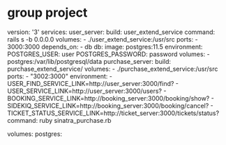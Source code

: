 # group project

version: '3'
services:
  user_server:
    build: user_extend_service
    command: rails s -b 0.0.0.0
    volumes:
      - ./user_extend_service:/usr/src
    ports:
      - 3000:3000
    depends_on:
      - db
  db:
    image: postgres:11.5
    environment:
      POSTGRES_USER: user
      POSTGRES_PASSWORD: password
    volumes:
      - postgres:/var/lib/postgresql/data
  purchase_server:
    build: purchase_extend_service/
    volumes:
      - ./purchase_extend_service:/usr/src
    ports:
      - "3002:3000"
    environment:
      - USER_FIND_SERVICE_LINK=http://user_server:3000/find?
      - USER_SERVICE_LINK=http://user_server:3000/users?
      - BOOKING_SERVICE_LINK=http://booking_server:3000/booking/show?
      - SIDEKIQ_SERVICE_LINK=http://booking_server:3000/booking/cancel?
      - TICKET_STATUS_SERVICE_LINK=http://ticket_server:3000/tickets/status?
    command: ruby sinatra_purchase.rb

volumes:
  postgres:


